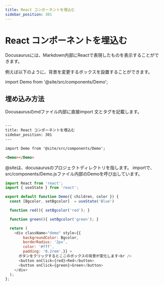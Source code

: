 ```yaml
---
title: React コンポーネントを埋込む 
sidebar_position: 301
---
```


# React コンポーネントを埋込む

Docusaurusには、Markdown内部にReactで表現したものを表示することができます。

例えば以下のように、背景を変更するボックスを設置することができます。


import Demo from '@site/src/components/Demo';

<Demo></Demo> 

## 埋め込み方法

Docusaurusのmdファイル内部に直接import 文とタグを記載します。

```Markdown title="demo.md"

---
title: React コンポーネントを埋込む 
sidebar_position: 301
---

import Demo from '@site/src/components/Demo';

<Demo></Demo>
```

@siteは、docusaurusのプロジェクトディレクトリを指します。
importで、src/components/Demo.jsファイル内部のDemoを呼び出しています。

```javascript title="src/components/Demo.js"
import React from 'react';
import { useState } from 'react';

export default function Demo({ children, color }) {
  const [Bgcolor, setBgcolor]  = useState('Blue')

  function red(){ setBgcolor('red'); }

  function green(){ setBgcolor('green'); }

  return (
    <div className="demo" style={{
        backgroundColor: Bgcolor,
        borderRadius: '2px',
        color: '#fff',
        padding: '0.2rem',}} >
      ボタンをクリックするとここのボックスの背景が変化します<br />
      <button onClick={red}>Red</button>
      <button onClick={green}>Green</button>
    </div>
  );
};
```
